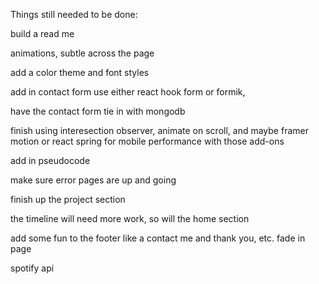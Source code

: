 ﻿Things still needed to be done:

build a read me

animations, subtle across the page

add a color theme and font styles

add in contact form use either react hook form or formik,

have the contact form tie in with mongodb

finish using interesection observer, animate on scroll, and maybe framer motion or react spring for mobile performance with those add-ons

add in pseudocode

make sure error pages are up and going

finish up the project section

the timeline will need more work, so will the home section

add some fun to the footer like a contact me and thank you, etc.
fade in page

spotify api